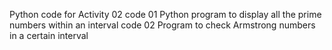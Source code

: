 Python code for Activity 02
code 01 Python program to display all the prime numbers within an interval
code 02 Program to check Armstrong numbers in a certain interval